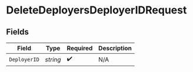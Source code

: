 # DeleteDeployersDeployerIDRequest


## Fields

| Field              | Type               | Required           | Description        |
| ------------------ | ------------------ | ------------------ | ------------------ |
| `DeployerID`       | *string*           | :heavy_check_mark: | N/A                |